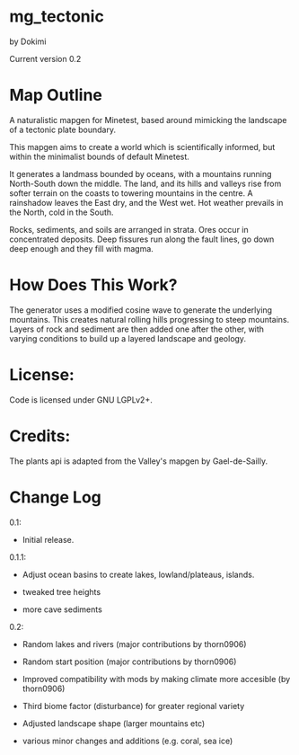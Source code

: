 # mg_tectonic
by Dokimi

Current version 0.2

# Map Outline
A naturalistic mapgen for Minetest, based around mimicking the landscape of a tectonic plate boundary.

This mapgen aims to create a world which is scientifically informed, but within the minimalist bounds of default Minetest.

It generates a landmass bounded by oceans, with a mountains running North-South down the middle. The land, and its hills and valleys rise from softer terrain on the coasts to towering mountains in the centre. A rainshadow leaves the East dry, and the West wet. Hot weather prevails in the North, cold in the South. 

Rocks, sediments, and soils are arranged in strata. Ores occur in concentrated deposits. Deep fissures run along the fault lines, go down deep enough and they fill with magma.




# How Does This Work?
The generator uses a modified cosine wave to generate the underlying mountains. This creates natural rolling hills progressing to steep mountains. Layers of rock and sediment are then added one after the other, with varying conditions to build up a layered landscape and geology.


# License:

Code is licensed under GNU LGPLv2+.




# Credits:
The plants api is adapted from the Valley's mapgen by Gael-de-Sailly.


# Change Log

0.1:

- Initial release.


0.1.1:

- Adjust ocean basins to create lakes, lowland/plateaus, islands.

- tweaked tree heights

- more cave sediments


0.2:

- Random lakes and rivers (major contributions by thorn0906)

- Random start position (major contributions by thorn0906)

- Improved compatibility with mods by making climate more accesible (by thorn0906)

- Third biome factor (disturbance) for greater regional variety

- Adjusted landscape shape (larger mountains etc)

- various minor changes and additions (e.g. coral, sea ice)
